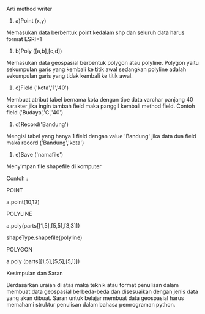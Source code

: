 

Arti method writer

1. a)Point (x,y)

Memasukan data berbentuk point kedalam shp dan seluruh data harus format ESRI=1

1. b)Poly ([a,b],[c,d])

Memasukan data geospasial berbentuk polygon atau polyline. Polygon yaitu sekumpulan garis yang kembali ke titik awal sedangkan polyline adalah sekumpulan garis yang tidak kembali ke titik awal.

1. c)Field (&#39;kota&#39;,&#39;1&#39;,&#39;40&#39;)

Membuat atribut tabel bernama kota dengan tipe data varchar panjang 40 karakter jika ingin tambah field maka panggil kembali method field. Contoh field (&#39;Budaya&#39;,&#39;C&#39;,&#39;40&#39;)

1. d)Record(&#39;Bandung&#39;)

Mengisi tabel yang hanya 1 field dengan value &#39;Bandung&#39; jika data dua field maka record (&#39;Bandung&#39;,&#39;kota&#39;)

1. e)Save (&#39;namafile&#39;)

Menyimpan file shapefile di komputer

Contoh :

POINT

a.point(10,12)

POLYLINE

a.poly(parts[[1,5],[5,5],[3,3]])

shapeType.shapefile(polyline)

POLYGON

a.poly (parts[[1,5],[5,5],[5,1]])

Kesimpulan dan Saran

Berdasarkan uraian di atas maka teknik atau format penulisan dalam membuat data geospasial berbeda-beda dan disesuaikan dengan jenis data yang akan dibuat. Saran untuk belajar membuat data geospasial harus memahami struktur penulisan dalam bahasa pemrograman python.

